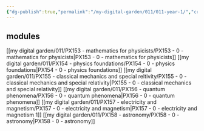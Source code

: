 ```yaml
---
{"dg-publish":true,"permalink":"/my-digital-garden/011/011-year-1/","created":"2024-11-25T10:50:32.000+00:00","updated":"2024-11-26T09:42:42.608+00:00"}
---
```


## modules
[[my digital garden/011/PX153 - mathematics for physicists/PX153 - 0 - mathematics for physicists\|PX153 - 0 - mathematics for physicists]]
[[my digital garden/011/PX154 - physics foundations/PX154 - 0 - physics foundations\|PX154 - 0 - physics foundations]]
[[my digital garden/011/PX155 - classical mechanics and special reltivity/PX155 - 0 - classical mechanics and special relativity\|PX155 - 0 - classical mechanics and special relativity]]
[[my digital garden/011/PX156 - quantum phenomena/PX156 - 0 - quantum phenomena\|PX156 - 0 - quantum phenomena]]
[[my digital garden/011/PX157 - electricity and magnetism/PX157 - 0 - electricity and magnetism\|PX157 - 0 - electricity and magnetism 1]]
[[my digital garden/011/PX158 - astronomy/PX158 - 0 - astronomy\|PX158 - 0 - astronomy]]
